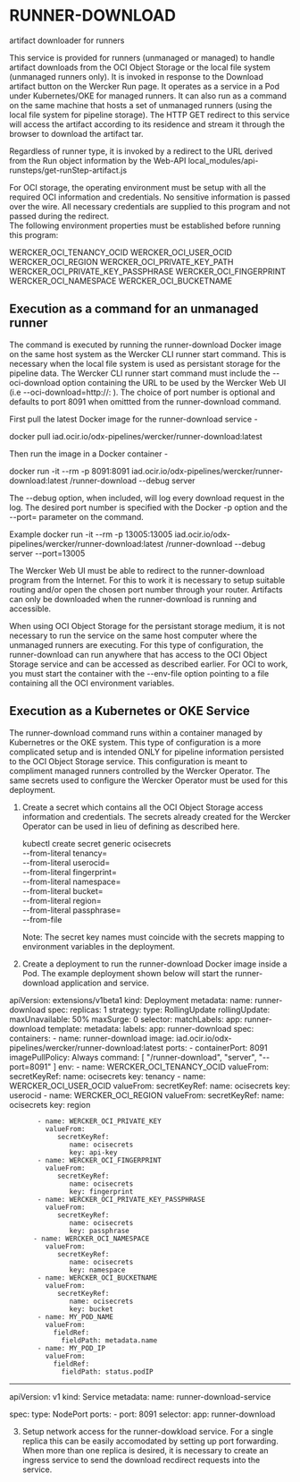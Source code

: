 # RUNNER-DOWNLOAD
artifact downloader for runners

This service is provided for runners (unmanaged or managed) to handle artifact downloads
from the OCI Object Storage or the local file system (unmanaged runners only). It is invoked
in response to the Download artifact button on the Wercker Run page. It operates  as a service
in a Pod under Kubernetes/OKE for managed runners. It can also run as a command on the same machine
that hosts a set of unmanaged runners (using the local file system for pipeline storage). The
HTTP GET redirect to this service will access the artifact according to its residence and stream it 
through the browser to download the artifact tar. 

Regardless of runner type, it is invoked by a redirect to the URL derived from the Run object
information by the Web-API local_modules/api-runsteps/get-runStep-artifact.js 

For OCI storage, the operating environment must be setup with all the required OCI information
and credentials. No sensitive information is passed over the wire. All necessary credentials are 
supplied to this program and not passed during the redirect.  
The following environment properties must be established before running this program: 

   WERCKER_OCI_TENANCY_OCID
   WERCKER_OCI_USER_OCID
   WERCKER_OCI_REGION
   WERCKER_OCI_PRIVATE_KEY_PATH
   WERCKER_OCI_PRIVATE_KEY_PASSPHRASE
   WERCKER_OCI_FINGERPRINT
   WERCKER_OCI_NAMESPACE
   WERCKER_OCI_BUCKETNAME  

Execution as a command for an unmanaged runner
---------------------------------------------

The command is executed by running the runner-download Docker image on the same host system as the Wercker CLI runner start command. This is necessary when the local file system is used as persistant storage for the pipeline data. The Wercker CLI runner start command must include the --oci-download option containing the URL to be used by the Wercker Web UI (i.e  --oci-download=http://<hostname or ip>:<port number> ). The choice of port number
is optional and defaults to port 8091 when omittted from the  runner-download command.  

First pull the latest Docker image for the runner-download service - 
   
   docker pull iad.ocir.io/odx-pipelines/wercker/runner-download:latest

Then run the image in a Docker container -
   
   docker run -it --rm -p 8091:8091 iad.ocir.io/odx-pipelines/wercker/runner-download:latest /runner-download --debug server

The --debug option, when included, will log every download request in the log. The desired port number is specified
with the Docker -p option and the --port= parameter on the command. 

Example 
   docker run -it --rm -p 13005:13005 iad.ocir.io/odx-pipelines/wercker/runner-download:latest /runner-download --debug server --port=13005

The Wercker Web UI must be able to redirect to the runner-download program from the Internet. For this to
work it is necessary to setup suitable routing and/or open the chosen port number through your router. Artifacts
can only be downloaded when the runner-download is running and accessible. 

When using OCI Object Storage for the persistant storage medium, it is not necessary to run the service on
the same host computer where the unmanaged runners are executing. For this type of configuration, the
runner-download can run anywhere that has access to the OCI Object Storage service and can be accessed as
described earlier.  For OCI to work, you must start the container with the --env-file option pointing to a file containing all the OCI environment variables.  

Execution as a Kubernetes or OKE Service
----------------------------------------

The runner-download command runs within a container managed by Kubernetres or the OKE system. This type of 
configuration is a more complicated setup and is intended ONLY for pipeline information persisted to the OCI
Object Storage service. This configuration is meant to compliment managed runners controlled by the 
Wercker Operator. The same secrets used to configure the Wercker Operator must be used for this deployment.

1. Create a secret which contains all the OCI Object Storage access information and credentials. The secrets 
   already created for the Wercker Operator can be used in lieu of defining as described here. 

   kubectl create secret generic ocisecrets \
   --from-literal tenancy=<oci tenancy> \
   --from-literal userocid=<oci username> \
   --from-literal fingerprint=<fingerprint> \
   --from-literal namespace=<oci namespace> \
   --from-literal bucket=<bucket-name> \
   --from-literal region=<region> \
   --from-literal passphrase=<passphrase> \
   --from-file <path to api_key.pem>

   Note: The secret key names must coincide with the secrets mapping to environment variables in the deployment.

2. Create a deployment to run the runner-download Docker image inside a Pod. The example deployment shown below 
   will start the runner-download application and service. 

  apiVersion: extensions/v1beta1
  kind: Deployment
  metadata:
    name: runner-download
  spec:
    replicas: 1
    strategy:
      type: RollingUpdate
      rollingUpdate:
        maxUnavailable: 50%
        maxSurge: 0
    selector:
        matchLabels:
          app: runner-download
    template:
      metadata:
        labels:
          app: runner-download
      spec:
         containers:
         - name: runner-download
           image: iad.ocir.io/odx-pipelines/wercker/runner-download:latest
           ports:
           - containerPort: 8091
           imagePullPolicy: Always
           command: [
             "/runner-download",
             "server",
             "--port=8091"
           ]
           env:
           - name: WERCKER_OCI_TENANCY_OCID
             valueFrom:
                secretKeyRef:
                   name: ocisecrets
                   key: tenancy
           - name: WERCKER_OCI_USER_OCID
             valueFrom:
                secretKeyRef:
                   name: ocisecrets
                   key: userocid
           - name: WERCKER_OCI_REGION
             valueFrom:
                secretKeyRef:
                   name: ocisecrets
                   key: region

           - name: WERCKER_OCI_PRIVATE_KEY
             valueFrom:
                secretKeyRef:
                   name: ocisecrets
                   key: api-key
           - name: WERCKER_OCI_FINGERPRINT
             valueFrom:
                secretKeyRef:
                   name: ocisecrets
                   key: fingerprint
           - name: WERCKER_OCI_PRIVATE_KEY_PASSPHRASE
             valueFrom:
                secretKeyRef:
                   name: ocisecrets
                   key: passphrase
          - name: WERCKER_OCI_NAMESPACE
             valueFrom:
                secretKeyRef:
                   name: ocisecrets
                   key: namespace
           - name: WERCKER_OCI_BUCKETNAME
             valueFrom:
                secretKeyRef:
                   name: ocisecrets
                   key: bucket
           - name: MY_POD_NAME
             valueFrom:
               fieldRef:
                 fieldPath: metadata.name
           - name: MY_POD_IP
             valueFrom:
               fieldRef:
                 fieldPath: status.podIP

  -------------
  apiVersion: v1
  kind: Service
  metadata:
    name: runner-download-service

  spec:
    type: NodePort
    ports:
    -  port: 8091
    selector:
       app: runner-download

3. Setup network access for the runner-dowkload service. For a single replica this can be easily accomodated by setting up port forwarding. When more than one replica is desired, it is necessary to create an ingress service to send the download recdirect requests into the service. 